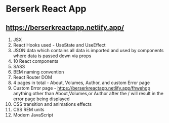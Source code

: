 # Berserk React App 

## https://berserkreactapp.netlify.app/

1. JSX
2. React Hooks used - UseState and UseEffect
3. JSON data which contains all data is imported and used by components where data is passed down via props
4. 10 React components 
5. SASS
6. BEM naming convention
7. React Router DOM
8. 4 pages in total - About, Volumes, Author, and custom Error page
9. Custom Error page - https://berserkreactapp.netlify.app/fhwehgp anything other than About,Volumes,or Author after the / will result in the error page being displayed
10. CSS transition and animations effects
11. CSS REM units
12. Modern JavaScript
